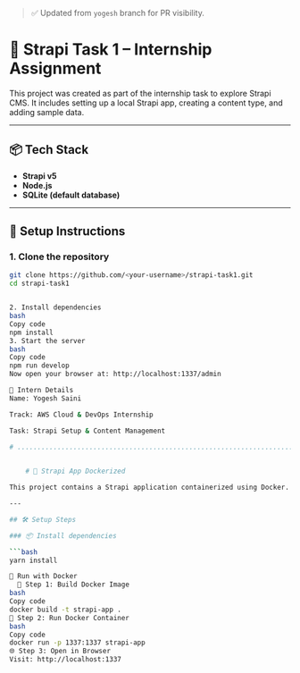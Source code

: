 > ✅ Updated from `yogesh` branch for PR visibility.

# 🚀 Strapi Task 1 – Internship Assignment

This project was created as part of the internship task to explore Strapi CMS. It includes setting up a local Strapi app, creating a content type, and adding sample data.

---

## 📦 Tech Stack

- **Strapi v5**
- **Node.js**
- **SQLite (default database)**

---

## 🔧 Setup Instructions

### 1. Clone the repository

```bash
git clone https://github.com/<your-username>/strapi-task1.git
cd strapi-task1


2. Install dependencies
bash
Copy code
npm install
3. Start the server
bash
Copy code
npm run develop
Now open your browser at: http://localhost:1337/admin

👤 Intern Details
Name: Yogesh Saini

Track: AWS Cloud & DevOps Internship

Task: Strapi Setup & Content Management

# .......................................................................................................................................................................
                                                                        task - 2

    # 🚀 Strapi App Dockerized

This project contains a Strapi application containerized using Docker.

---

## 🛠️ Setup Steps

### 📦 Install dependencies

```bash
yarn install

🐳 Run with Docker
  🔧 Step 1: Build Docker Image
bash
Copy code
docker build -t strapi-app .
🚀 Step 2: Run Docker Container
bash
Copy code
docker run -p 1337:1337 strapi-app
🌐 Step 3: Open in Browser
Visit: http://localhost:1337                                                             
